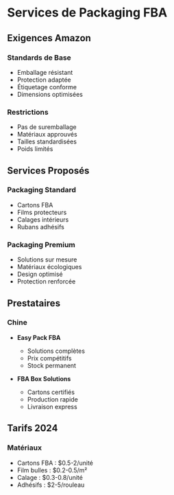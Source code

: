 # Services de Packaging FBA

## Exigences Amazon
### Standards de Base
- Emballage résistant
- Protection adaptée
- Étiquetage conforme
- Dimensions optimisées

### Restrictions
- Pas de suremballage
- Matériaux approuvés
- Tailles standardisées
- Poids limités

## Services Proposés
### Packaging Standard
- Cartons FBA
- Films protecteurs
- Calages intérieurs
- Rubans adhésifs

### Packaging Premium
- Solutions sur mesure
- Matériaux écologiques
- Design optimisé
- Protection renforcée

## Prestataires
### Chine
- **Easy Pack FBA**
  * Solutions complètes
  * Prix compétitifs
  * Stock permanent

- **FBA Box Solutions**
  * Cartons certifiés
  * Production rapide
  * Livraison express

## Tarifs 2024
### Matériaux
- Cartons FBA : $0.5-2/unité
- Film bulles : $0.2-0.5/m²
- Calage : $0.3-0.8/unité
- Adhésifs : $2-5/rouleau 